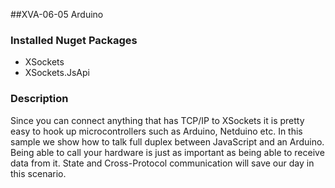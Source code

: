 ##XVA-06-05 Arduino


### Installed Nuget Packages

- XSockets
- XSockets.JsApi

### Description


Since you can connect anything that has  TCP/IP to XSockets it is pretty easy to hook up microcontrollers such as Arduino, Netduino etc.
In this sample we show how to talk full duplex between JavaScript and an Arduino. 
Being able to call your hardware is just as important as being able to receive data from it. State and Cross-Protocol communication will save our day in this scenario.
